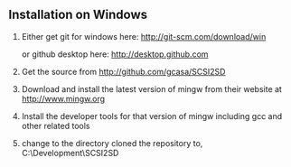 Installation on Windows
--
1. Either get git for windows here:  http://git-scm.com/download/win 

   or github desktop here: http://desktop.github.com

2. Get the source from http://github.com/gcasa/SCSI2SD 

3. Download and install the latest version of mingw from their website at http://www.mingw.org

4. Install the developer tools for that version of mingw including gcc and other related tools

5. change to the directory cloned the repository to, C:\Development\SCSI2SD

   

